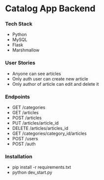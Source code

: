 # Catalog App Backend

### Tech Stack
* Python
* MySQL
* Flask
* Marshmallow

### User Stories
* Anyone can see articles
* Only auth user can create new article
* Only author of article can edit and delete it


### Endpoints
* GET /categories
* GET /articles
* POST /articles
* PUT /articles/article_id
* DELETE /articles/articles_id
* GET /categories/category_id/articles
* POST /users
* POST /auth

### Installation
* pip install -r requirements.txt
* python dev_start.py



